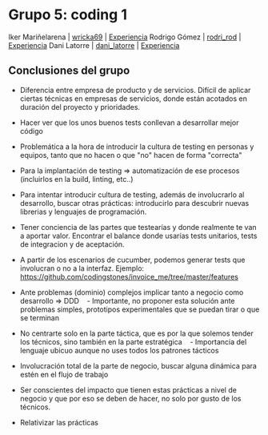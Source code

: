 # Grupo 5: coding 1 

Iker Mariñelarena  | [wricka69](https://twitter.com/wricka69) | [Experiencia](http://ftt.programania.net/experiencias/27.html) 
Rodrigo Gómez | [rodri_rod](https://twitter.com/rodri_rod) | [Experiencia](http://ftt.programania.net/experiencias/35.html) 
Dani Latorre | [dani_latorre](https://twitter.com/dani_latorre) | [Experiencia](http://ftt.programania.net/experiencias/43.html)  

## Conclusiones del grupo

- Diferencia entre empresa de producto y de servicios. Difícil de aplicar ciertas técnicas en empresas de servicios, donde están acotados en duración del proyecto y prioridades.
- Hacer ver que los unos buenos tests conllevan a desarrollar mejor código
- Problemática a la hora de introducir la cultura de testing en personas y equipos, tanto que no hacen o que "no" hacen de forma "correcta"
- Para la implantación de testing => automatización de ese procesos (incluirlos en la build, linting, etc..)
- Para intentar introducir cultura de testing, además de involucrarlo al desarrollo, buscar otras prácticas: introducirlo para descubrir nuevas librerias y lenguajes de programación.
- Tener conciencia de las partes que testearías y donde realmente te van a aportar valor. Encontrar el balance donde usarías tests unitarios, tests de integracion y de aceptación.
- A partir de los escenarios de cucumber, podemos generar tests que involucran o no a la interfaz. Ejemplo: https://github.com/codingstones/invoice_me/tree/master/features
 - Ante problemas (dominio) complejos implicar tanto a negocio como desarrollo => DDD
    - Importante, no proponer esta solución ante problemas simples, prototipos experimentales que se puedan tirar o que se terminan
 - No centrarte solo en la parte táctica, que es por la que solemos tender los técnicos, sino también en la parte estratégica
    - Importancia del lenguaje ubicuo aunque no uses todos los patrones tácticos
- Involucración total de la parte de negocio, buscar alguna dinámica para estén en el flujo de trabajo
- Ser conscientes del impacto que tienen estas prácticas a nivel de negocio y que por eso se deben de hacer, no solo por gusto de los técnicos.
 
 - Relativizar las prácticas 
 

